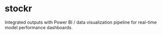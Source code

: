 # stockr
Integrated outputs with Power BI / data visualization pipeline for real-time model performance dashboards.
